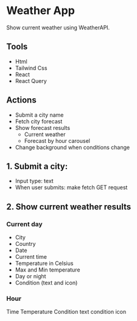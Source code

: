 # Weather App
Show current weather using WeatherAPI.

## Tools
- Html
- Tailwind Css
- React
- React Query

## Actions
- Submit a city name
- Fetch city forecast
- Show forecast results
    - Current weather
    - Forecast by hour carousel
- Change background when conditions change

## 1. Submit a city:
- Input type: text
- When user submits: make fetch GET request

## 2. Show current weather results

### Current day
- City
- Country
- Date
- Current time
- Temperature in Celsius
- Max and Min temperature
- Day or night
- Condition (text and icon)

### Hour
Time
Temperature
Condition text
condition icon